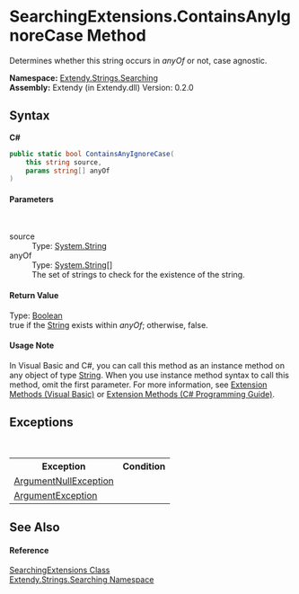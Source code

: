 # SearchingExtensions.ContainsAnyIgnoreCase Method 
 

Determines whether this string occurs in *anyOf* or not, case agnostic.

**Namespace:**&nbsp;<a href="N_Extendy_Strings_Searching">Extendy.Strings.Searching</a><br />**Assembly:**&nbsp;Extendy (in Extendy.dll) Version: 0.2.0

## Syntax

**C#**<br />
``` C#
public static bool ContainsAnyIgnoreCase(
	this string source,
	params string[] anyOf
)
```


#### Parameters
&nbsp;<dl><dt>source</dt><dd>Type: <a href="https://docs.microsoft.com/dotnet/api/system.string" target="_blank">System.String</a><br /></dd><dt>anyOf</dt><dd>Type: <a href="https://docs.microsoft.com/dotnet/api/system.string" target="_blank">System.String</a>[]<br />The set of strings to check for the existence of the string.</dd></dl>

#### Return Value
Type: <a href="https://docs.microsoft.com/dotnet/api/system.boolean" target="_blank">Boolean</a><br />true if the <a href="https://docs.microsoft.com/dotnet/api/system.string" target="_blank">String</a> exists within *anyOf*; otherwise, false.

#### Usage Note
In Visual Basic and C#, you can call this method as an instance method on any object of type <a href="https://docs.microsoft.com/dotnet/api/system.string" target="_blank">String</a>. When you use instance method syntax to call this method, omit the first parameter. For more information, see <a href="https://docs.microsoft.com/dotnet/visual-basic/programming-guide/language-features/procedures/extension-methods">Extension Methods (Visual Basic)</a> or <a href="https://docs.microsoft.com/dotnet/csharp/programming-guide/classes-and-structs/extension-methods">Extension Methods (C# Programming Guide)</a>.

## Exceptions
&nbsp;<table><tr><th>Exception</th><th>Condition</th></tr><tr><td><a href="https://docs.microsoft.com/dotnet/api/system.argumentnullexception" target="_blank">ArgumentNullException</a></td><td /></tr><tr><td><a href="https://docs.microsoft.com/dotnet/api/system.argumentexception" target="_blank">ArgumentException</a></td><td /></tr></table>

## See Also


#### Reference
<a href="T_Extendy_Strings_Searching_SearchingExtensions">SearchingExtensions Class</a><br /><a href="N_Extendy_Strings_Searching">Extendy.Strings.Searching Namespace</a><br />
